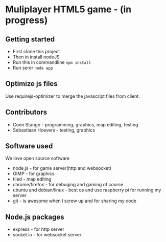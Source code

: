 # Muliplayer HTML5 game - (in progress)

## Getting started
* First clone this project
* Then in install nodeJS
* Run this in commandline `npm install`
* Run serer `node app`

## Optimize js files
Use requirejs-optimizer to merge the javascript files from client.

## Contributors
* Coen Stange - programming, graphics, map editing, testing
* Sebastiaan Hoevers - testing, graphics

## Software used
We love open source software
* node.js - for game server(http and websocket)
* GIMP - for graphics
* tiled - map editing
* chrome/firefox - for debuging and gaming of course
* ubuntu and debian/linux - best os and use raspberry pi for running my server 
* git - is awesome when I screw up and for sharing my code

## Node.js packages
* express - for http server
* socket.io - for websocket server
